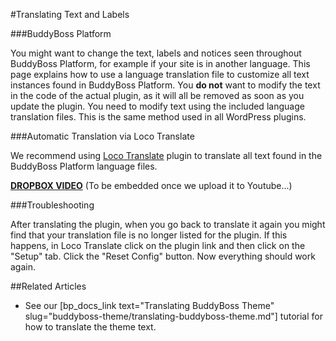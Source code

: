 #Translating Text and Labels

###BuddyBoss Platform

You might want to change the text, labels and notices seen throughout BuddyBoss Platform, for example if your site is in another language. This page explains how to use a language translation file to customize all text instances found in BuddyBoss Platform. You **do not** want to modify the text in the code of the actual plugin, as it will all be removed as soon as you update the plugin. You need to modify text using the included language translation files. This is the same method used in all WordPress plugins.

###Automatic Translation via Loco Translate

We recommend using [Loco Translate](https://wordpress.org/plugins/loco-translate/) plugin to translate all text found in the BuddyBoss Platform language files.

[**DROPBOX VIDEO**](https://www.dropbox.com/s/25aamvtcbo60kxg/buddyboss-platform-language-translations.mp4?raw=1)
(To be embedded once we upload it to Youtube...)

###Troubleshooting

After translating the plugin, when you go back to translate it again you might find that your translation file is no longer listed for the plugin. If this happens, in Loco Translate click on the plugin link and then click on the "Setup" tab. Click the "Reset Config" button. Now everything should work again.

##Related Articles

- See our [bp_docs_link text="Translating BuddyBoss Theme" slug="buddyboss-theme/translating-buddyboss-theme.md"] tutorial for how to translate the theme text.